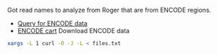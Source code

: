 Got read names to analyze from Roger that are from ENCODE regions.

* [Query for ENCODE data](https://www.encodeproject.org/search/?searchTerm=lrgasp&type=Experiment&assay_title=long+read+RNA-seq&replicates.library.biosample.donor.organism.scientific_name=Homo+sapiens&biosample_ontology.term_name=H1&biosample_ontology.term_name=endodermal+cell&files.platform.term_name=Pacific+Biosciences+Sequel+II&replicates.library.nucleic_acid_term_name=polyadenylated+mRNA)
* [ENCODE cart]()
Download ENCODE data
```bash
xargs -L 1 curl -O -J -L < files.txt
```
